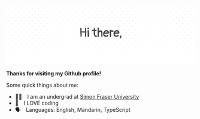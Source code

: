 <p align="center">
    <img src="https://raw.githubusercontent.com/wsenh/wsenh/master/assets/i.png" />
</p>

**Thanks for visiting my Github profile!**

Some quick things about me:

- 👨‍🎓 I am an undergrad at [Simon Fraser University](https://www.sfu.ca/)
- 🧡 I LOVE coding
- 🗣️ Languages: English, Mandarin, TypeScript
